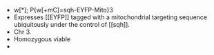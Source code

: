 - w[*]; P{w[+mC]=sqh-EYFP-Mito}3
- Expresses [[EYFP]] tagged with a mitochondrial targeting sequence ubiquitously under the control of [[sqh]].
- Chr 3.
- Homozygous viable
-